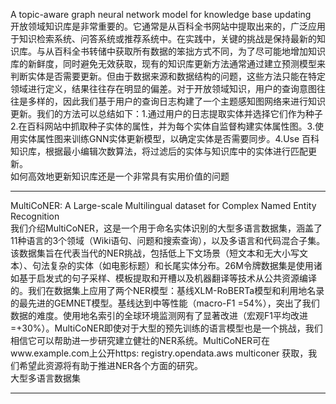 A topic-aware graph neural network model for knowledge base updating    
开放领域知识库是非常重要的。它通常是从百科全书网站中提取出来的，广泛应用于知识检索系统、问答系统或推荐系统中。在实践中，关键的挑战是保持最新的知识库。与从百科全书转储中获取所有数据的笨拙方式不同，为了尽可能地增加知识库的新鲜度，同时避免无效获取，现有的知识库更新方法通常通过建立预测模型来判断实体是否需要更新。但由于数据来源和数据结构的问题，这些方法只能在特定领域进行定义，结果往往存在明显的偏差。对于开放领域知识，用户的查询意图往往是多样的，因此我们基于用户的查询日志构建了一个主题感知图网络来进行知识更新。我们的方法可以总结如下：1.通过用户的日志提取实体并选择它们作为种子2.在百科网站中抓取种子实体的属性，并为每个实体自监督构建实体属性图。3.使用实体属性图来训练GNN实体更新模型，以确定实体是否需要同步。4.Use 百科知识库，根据最小编辑次数算法，将过滤后的实体与知识库中的实体进行匹配更新。     
如何高效地更新知识库还是一个非常具有实用价值的问题

-----
MultiCoNER: A Large-scale Multilingual dataset for Complex Named Entity Recognition   
我们介绍MultiCoNER，这是一个用于命名实体识别的大型多语言数据集，涵盖了11种语言的3个领域（Wiki语句、问题和搜索查询），以及多语言和代码混合子集。该数据集旨在代表当代的NER挑战，包括低上下文场景（短文本和无大小写文本）、句法复杂的实体（如电影标题）和长尾实体分布。26M令牌数据集是使用诸如基于启发式的句子采样、模板提取和开槽以及机器翻译等技术从公共资源编译的。我们在数据集上应用了两个NER模型：基线XLM-RoBERTa模型和利用地名录的最先进的GEMNET模型。基线达到中等性能（macro-F1 =54%），突出了我们数据的难度。使用地名索引的全球环境监测网有了显著改进（宏观F1平均改进=+30%）。MultiCoNER即使对于大型的预先训练的语言模型也是一个挑战，我们相信它可以帮助进一步研究建立健壮的NER系统。MultiCoNER可在www.example.com上公开https: registry.opendata.aws multiconer 获取，我们希望此资源将有助于推进NER各个方面的研究。    
大型多语言数据集

----
